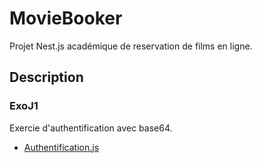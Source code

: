 # MovieBooker

Projet Nest.js académique de reservation de films en ligne.

## Description

### ExoJ1

Exercie d'authentification avec base64.

- [Authentification.js](ExoJ1/README.md)
